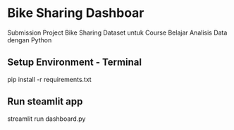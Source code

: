 # Bike Sharing Dashboar
Submission Project Bike Sharing Dataset untuk Course Belajar Analisis Data dengan Python

## Setup Environment - Terminal
pip install -r requirements.txt  

## Run steamlit app
streamlit run dashboard.py
